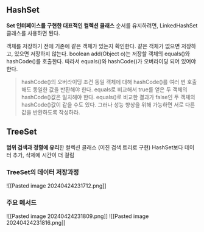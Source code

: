 ## HashSet
**Set 인터페이스를 구현한 대표적인 컬렉션 클래스**
순서를 유지하려면, LinkedHashSet 클래스를 사용하면 된다.

객체를 저장하기 전에 기존에 같은 객체가 있는지 확인한다.
같은 객체가 없으면 저장하고, 있으면 저장하지 않는다.
boolean add(Object o)는 저장할 객체의 equals()와 hashCode()를 호출한다. 따라서 equals()와 hashCode()가 오버라이딩 되어 있어야 한다.
> hashCode()의 오버라이딩 조건
> 동일 객체에 대해 hashCode()를 여러 번 호출해도 동일한 값을 반환해야 한다.
> equals로 비교해서 true를 얻은 두 객체의 hashCode()값은 일치해야 한다.
> equals()로 비교한 결과가 false인 두 객체의 hashCode()값이 같을 수도 있다. 그러나 성능 향상을 위해 가능하면 서로 다른 값을 반환하도록 작성하라.
## TreeSet
**범위 검색과 정렬에 유리**한 컬렉션 클래스 (이진 검색 트리로 구현)
HashSet보다 데이터 추가, 삭제에 시간이 더 걸림
### TreeSet의 데이터 저장과정
![[Pasted image 20240424231712.png]]

### 주요 메서드
![[Pasted image 20240424231809.png]]
![[Pasted image 20240424231816.png]]
